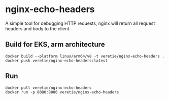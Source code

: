 # nginx-echo-headers

A simple tool for debugging HTTP requests, nginx will return all request headers and body to the client.

## Build for EKS, arm architecture
```shell
docker build --platform linux/arm64/v8 -t veretie/nginx-echo-headers .
docker push veretie/nginx-echo-headers:latest
```

## Run
```shell
docker pull veretie/nginx-echo-headers
docker run -p 8080:8080 veretie/nginx-echo-headers
```